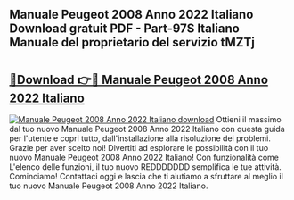 ## Manuale Peugeot 2008 Anno 2022 Italiano Download gratuit PDF - Part-97S Italiano Manuale del proprietario del servizio tMZTj

# <h2><a href="http://dfcb6vb.blite.top/?on=Manuale+Peugeot+2008+Anno+2022+Italiano">🔗Download 👉🔴 Manuale Peugeot 2008 Anno 2022 Italiano</a></h2>

[![Manuale Peugeot 2008 Anno 2022 Italiano download](https://i.imgur.com/lujVjoI.png)](http://dfcb6vb.blite.top/?on=Manuale+Peugeot+2008+Anno+2022+Italiano)
Ottieni il massimo dal tuo nuovo Manuale Peugeot 2008 Anno 2022 Italiano con questa guida per l'utente e copri tutto, dall'installazione alla risoluzione dei problemi. Grazie per aver scelto noi! Divertiti ad esplorare le possibilità con il tuo nuovo Manuale Peugeot 2008 Anno 2022 Italiano! Con funzionalità come L'elenco delle funzioni, il tuo nuovo REDDDDDDD semplifica le tue attività. Cominciamo! Contattaci oggi e lascia che ti aiutiamo a sfruttare al meglio il tuo nuovo Manuale Peugeot 2008 Anno 2022 Italiano.
